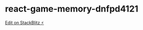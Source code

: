 # react-game-memory-dnfpd4121

[Edit on StackBlitz ⚡️](https://stackblitz.com/edit/react-game-memory-dnfpd4121)